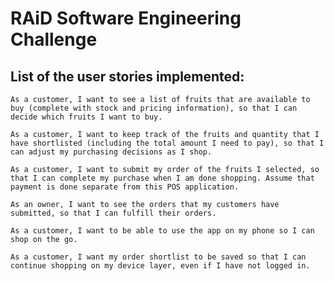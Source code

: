 # RAiD Software Engineering Challenge

## List of the user stories implemented:

    As a customer, I want to see a list of fruits that are available to buy (complete with stock and pricing information), so that I can decide which fruits I want to buy.

    As a customer, I want to keep track of the fruits and quantity that I have shortlisted (including the total amount I need to pay), so that I can adjust my purchasing decisions as I shop.

    As a customer, I want to submit my order of the fruits I selected, so that I can complete my purchase when I am done shopping. Assume that payment is done separate from this POS application.

    As an owner, I want to see the orders that my customers have submitted, so that I can fulfill their orders.

    As a customer, I want to be able to use the app on my phone so I can shop on the go.

    As a customer, I want my order shortlist to be saved so that I can continue shopping on my device layer, even if I have not logged in.
